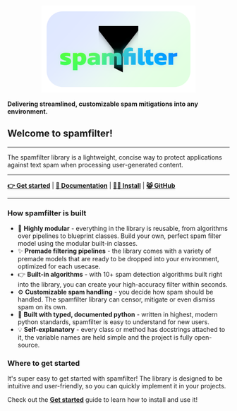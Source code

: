 <p align="center">
    <img src="https://raw.githubusercontent.com/mags0ft/spamfilter/master/docs/assets/icon-white-box.png" alt="Spamfilter logo" width=350>
</p>

**Delivering streamlined, customizable spam mitigations into any environment.**

## Welcome to spamfilter!

---
The spamfilter library is a lightweight, concise way to protect applications against text spam when processing user-generated content.

---

[**👉 Get started**](./get_started.md) | [**📕 Documentation**](./documentation.md) | [**👩‍💻 Install**](./installation.md) | [**😸 GitHub**](https://github.com/mags0ft/spamfilter)

---

### How spamfilter is built

- 🎨 **Highly modular** - everything in the library is reusable, from algorithms over pipelines to blueprint classes. Build your own, perfect spam filter model using the modular built-in classes.
- ✨ **Premade filtering pipelines** - the library comes with a variety of premade models that are ready to be dropped into your environment, optimized for each usecase.
- 👉 **Built-in algorithms** - with 10+ spam detection algorithms built right into the library, you can create your high-accuracy filter within seconds.
- ⚙️ **Customizable spam handling** - you decide how spam should be handled. The spamfilter library can censor, mitigate or even dismiss spam on its own.
- 🐍 **Built with typed, documented python** - written in highest, modern python standards, spamfilter is easy to understand for new users.
- 💡 **Self-explanatory** - every class or method has docstrings attached to it, the variable names are held simple and the project is fully open-source.

### Where to get started

It's super easy to get started with spamfilter! The library is designed to be intuitive and user-friendly, so you can quickly implement it in your projects.

Check out the [**Get started**](./get_started.md) guide to learn how to install and use it!
